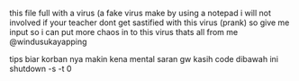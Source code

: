 this file full with a virus (a fake virus make by using a notepad
i will not involved if your teacher dont get sastified with this virus (prank)
so give me input so i can put more chaos in to this virus
thats all from me @windusukayapping

tips biar korban nya makin kena mental saran gw kasih code dibawah ini
shutdown -s -t 0
